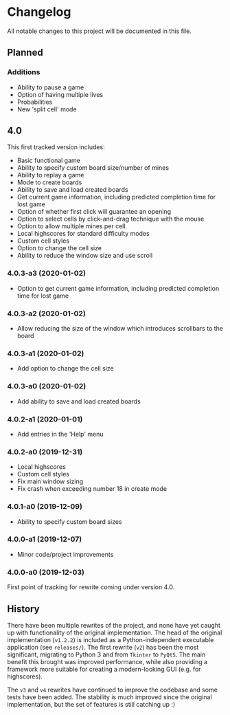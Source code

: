 # Changelog

All notable changes to this project will be documented in this file.


## Planned

### Additions
 - Ability to pause a game
 - Option of having multiple lives
 - Probabilities
 - New 'split cell' mode


## 4.0

This first tracked version includes:
 - Basic functional game
 - Ability to specify custom board size/number of mines
 - Ability to replay a game
 - Mode to create boards
 - Ability to save and load created boards
 - Get current game information, including predicted completion time for lost game
 - Option of whether first click will guarantee an opening
 - Option to select cells by click-and-drag technique with the mouse
 - Option to allow multiple mines per cell
 - Local highscores for standard difficulty modes
 - Custom cell styles
 - Option to change the cell size
 - Ability to reduce the window size and use scroll


### 4.0.3-a3 (2020-01-02)
 - Option to get current game information, including predicted completion time for lost game


### 4.0.3-a2 (2020-01-02)
 - Allow reducing the size of the window which introduces scrollbars to the board


### 4.0.3-a1 (2020-01-02)
 - Add option to change the cell size


### 4.0.3-a0 (2020-01-02)
 - Add ability to save and load created boards


### 4.0.2-a1 (2020-01-01)
 - Add entries in the 'Help' menu


### 4.0.2-a0 (2019-12-31)
 - Local highscores
 - Custom cell styles
 - Fix main window sizing
 - Fix crash when exceeding number 18 in create mode


### 4.0.1-a0 (2019-12-09)
 - Ability to specify custom board sizes


### 4.0.0-a1 (2019-12-07)
 - Minor code/project improvements


### 4.0.0-a0 (2019-12-03)

First point of tracking for rewrite coming under version 4.0.


## History

There have been multiple rewrites of the project, and none have yet caught up with functionality of the original implementation. The head of the original implementation (`v1.2.2`) is included as a Python-independent executable application (see `releases/`). The first rewrite (`v2`) has been the most significant, migrating to Python 3 and from `Tkinter` to `PyQt5`. The main benefit this brought was improved performance, while also providing a framework more suitable for creating a modern-looking GUI (e.g. for highscores).

The `v3` and `v4` rewrites have continued to improve the codebase and some tests have been added. The stability is much improved since the original implementation, but the set of features is still catching up :)
